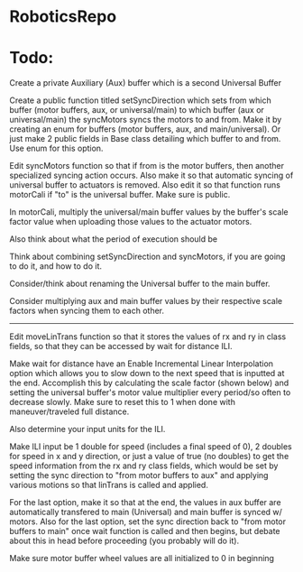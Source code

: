 # RoboticsRepo
# Todo:
Create a private Auxiliary (Aux) buffer which is a second Universal Buffer

Create a public function titled setSyncDirection which sets from which buffer (motor buffers, aux, or universal/main) to which buffer (aux or universal/main) the syncMotors syncs the motors to and from. Make it by creating an enum for buffers (motor buffers, aux, and main/universal). Or just make 2 public fields in Base class detailing which buffer to and from. Use enum for this option.

Edit syncMotors function so that if from is the motor buffers, then another specialized syncing action occurs. Also make it so that automatic syncing of universal buffer to actuators is removed. Also edit it so that function runs motorCali if "to" is the universal buffer. Make sure is public.

In motorCali, multiply the universal/main buffer values by the buffer's scale factor value when uploading those values to the actuator motors.

Also think about what the period of execution should be

Think about combining setSyncDirection and syncMotors, if you are going to do it, and how to do it.

Consider/think about renaming the Universal buffer to the main buffer.

Consider multiplying aux and main buffer values by their respective scale factors when syncing them to each other.

---

Edit moveLinTrans function so that it stores the values of rx and ry in class fields, so that they can be accessed by wait for distance ILI.

Make wait for distance have an Enable Incremental Linear Interpolation option which allows you to slow down to the next speed that is inputted at the end. Accomplish this by calculating the scale factor (shown below) and setting the universal buffer's motor value multiplier every period/so often to decrease slowly. Make sure to reset this to 1 when done with maneuver/traveled full distance.

Also determine your input units for the ILI.

Make ILI input be 1 double for speed (includes a final speed of 0), 2 doubles for speed in x and y direction, or just a value of true (no doubles) to get the speed information from the rx and ry class fields, which would be set by setting the sync direction to "from motor buffers to aux" and applying various motions so that linTrans is called and applied.

For the last option, make it so that at the end, the values in aux buffer are automatically transfered to main (Universal) and main buffer is synced w/ motors. Also for the last option, set the sync direction back to "from motor buffers to main" once wait function is called and then begins, but debate about this in head before proceeding (you probably will do it).

Make sure motor buffer wheel values are all initialized to 0 in beginning
